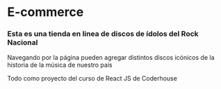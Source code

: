 # E-commerce
<!-- mientras mas numerales sube el h1 h2 h3... -->

### Esta es una tienda en linea de discos de ídolos del Rock Nacional

Navegando por la página pueden agregar distintos discos icónicos de la historia de la música de nuestro país

Todo como proyecto del curso de React JS de Coderhouse